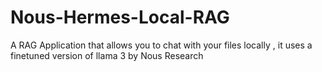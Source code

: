 # Nous-Hermes-Local-RAG
A RAG Application that allows you to chat with your files locally , it uses a finetuned version of llama 3 by Nous Research
